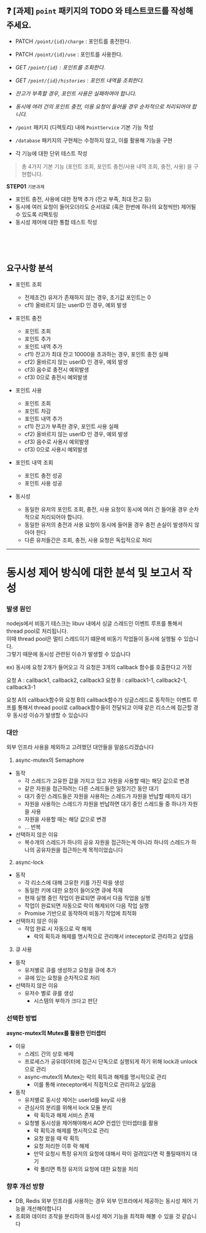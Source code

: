 ## ❓ [과제] `point` 패키지의 TODO 와 테스트코드를 작성해주세요.

- PATCH  `/point/{id}/charge` : 포인트를 충전한다.
- PATCH `/point/{id}/use` : 포인트를 사용한다.
- *GET `/point/{id}` : 포인트를 조회한다.*
- *GET `/point/{id}/histories` : 포인트 내역을 조회한다.*
- *잔고가 부족할 경우, 포인트 사용은 실패하여야 합니다.*
- *동시에 여러 건의 포인트 충전, 이용 요청이 들어올 경우 순차적으로 처리되어야 합니다.*

- `/point` 패키지 (디렉토리) 내에 `PointService` 기본 기능 작성
- `/database` 패키지의 구현체는 수정하지 않고, 이를 활용해 기능을 구현
- 각 기능에 대한 단위 테스트 작성

> 총 4가지 기본 기능 (포인트 조회, 포인트 충전/사용 내역 조회, 충전, 사용) 을 구현합니다.


**STEP01** `기본과제`

- 포인트 충전, 사용에 대한 정책 추가 (잔고 부족, 최대 잔고 등)
- 동시에 여러 요청이 들어오더라도 순서대로 (혹은 한번에 하나의 요청씩만) 제어될 수 있도록 리팩토링
- 동시성 제어에 대한 통합 테스트 작성


<br/>  
<br/>  
<br/>  

## 요구사항 분석


- 포인트 조회  
  - 전제조건) 유저가 존재하지 않는 경우, 초기값 포인트는 0  
  - cf1) 올바르지 않는 userID 인 경우, 예외 발생
- 포인트 충전
  - 포인트 조회
  - 포인트 추가
  - 포인트 내역 추가  
  - cf1) 잔고가 최대 잔고 10000을 초과하는 경우, 포인트 충전 실패
  - cf2) 올바르지 않는 userID 인 경우, 예외 발생
  - cf3) 음수로 충전시 예외발생
  - cf3) 0으로 충전시 예외발생
- 포인트 사용
  - 포인트 조회
  - 포인트 차감
  - 포인트 내역 추가  
  - cf1) 잔고가 부족한 경우, 포인트 사용 실패  
  - cf2) 올바르지 않는 userID 인 경우, 예외 발생
  - cf3) 음수로 사용시 예외발생
  - cf3) 0으로 사용시 예외발생
- 포인트 내역 조회
  - 포인트 충전 성공
  - 포인트 사용 성공


- 동시성
  - 동일한 유저의 포인트 조회, 충전, 사용 요청이 동시에 여러 건 들어올 경우 순차적으로 처리되어야 합니다.
  - 동일한 유저의 충전과 사용 요청이 동시에 들어올 경우 충전 손실이 발생하지 않아야 한다
  - 다른 유저들간은 조회, 충전, 사용 요청은 독립적으로 처리


-----------

# 동시성 제어 방식에 대한 분석 및 보고서 작성


### 발생 원인
nodejs에서 비동기 테스크는 libuv 내에서 싱글 스레드인 이벤트 루프를 통해서 thread pool로 처리됩니다.   
이때 thread pool은 멀티 스레드이기 떄문에 비동기 작업들이 동시에 실행될 수 있습니다.  
그렇기 때문에 동시성 관련된 이슈가 발생할 수 있습니다

ex) 동시에 요청 2개가 들어오고 각 요청은 3개의 callback 함수를 호출한다고 가정

요청 A : callback1, callback2, callback3
요청 B : callback1-1, callback2-1, callback3-1

요청 A의 callback함수와 요청 B의 callback함수가 싱글스레드로 동작하는 이벤트 루프를 통해서 thread pool로 callback함수들이 전달되고 이때 같은 리소스에 접근할 경우 동시성 이슈가 발생할 수 있습니다

### 대안
외부 인프라 사용을 제외하고 고려했던 대안들을 말씀드리겠습니다

1. async-mutex의 Semaphore
- 동작
  - 각 스레드가 고유한 값을 가지고 있고 자원을 사용할 때는 해당 값으로 변경
  - 같은 자원을 접근하려는 다른 스레드들은 일정기간 동안 대기
  - 대기 중인 스레드들은 자원을 사용하는 스레드가 자원을 반납할 때까지 대기
  - 자원을 사용하는 스레드가 자원을 반납하면 대기 중인 스레드들 중 하나가 자원을 사용
  - 자원을 사용할 때는 해당 값으로 변경
  - ... 반복
- 선택하지 않은 이유
  - 복수개의 스레드가 하나의 공유 자원을 접근하는게 아니라 하나의 스레드가 하나의 공유자원을 접근하는게 목적이었습니다 

2. async-lock
- 동작
  - 각 리소스에 대해 고유한 키를 가진 락을 생성
  - 동일한 키에 대한 요청이 들어오면 큐에 적재
  - 현재 실행 중인 작업이 완료되면 큐에서 다음 작업을 실행
  - 작업이 완료되면 자동으로 락이 해제되어 다음 작업 실행
  - Promise 기반으로 동작하여 비동기 작업에 최적화
- 선택하지 않은 이유
  - 작업 완료 시 자동으로 락 해제
    - 락의 획득과 해제를 명시적으로 관리해서 inteceptor로 관리하고 싶었음  
    

3. 큐 사용
- 동작
   - 유저별로 큐를 생성하고 요청을 큐에 추가
   - 큐에 있는 요청을 순차적으로 처리
- 선택하지 않은 이유
  - 유저수 별로 큐를 생성
    - 시스템의 부하가 크다고 판단


### 선택한 방법

**async-mutex의 Mutex를 활용한 인터셉터**
- 이유
  - 스레드 간의 상호 배제
  - 프로세스가 공유데이터에 접근시 단독으로 실행되게 하기 위해 lock과 unlock으로 관리
  - async-mutex의 Mutex는 락의 획득과 해제를 명시적으로 관리
    - 이를 통해 inteceptor에서 직접적으로 관리하고 싶었음
- 동작
  - 유저별로 동시성 제어는 userId를 key로 사용
  - 관심사의 분리를 위해서 lock 모듈 분리
    - 락 획득과 해제 서비스 존재
  - 요청별 동시성을 제어해야해서 AOP 컨셉인 인터셉터를 활용
    - 락 획득과 해제를 명시적으로 관리
    - 요청 왔을 때 락 획득 
    - 요청 처리한 이후 락 해제  
    - 만약 요청시 특정 유저의 요청에 대해서 락이 걸려있다면 락 풀릴때까지 대기
    - 락 풀리면 특정 유저의 요청에 대한 요청을 처리

### 향후 개선 방향
  - DB, Redis 외부 인프라를 사용하는 경우 외부 인프라에서 제공하는 동시성 제어 기능을 개선해야합니다
  - 조회와 데이터 조작을 분리하여 동시성 제어 기능을 최적화 해볼 수 있을 것 같습니다
  
